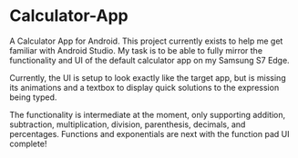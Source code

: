 # Calculator-App

A Calculator App for Android. This project currently exists to help me get familiar with Android Studio. 
My task is to be able to fully mirror the functionality and UI of the default calculator app on my Samsung S7 Edge.


Currently, the UI is setup to look exactly like the target app, but is missing its animations and a textbox to display
quick solutions to the expression being typed. 

The functionality is intermediate at the moment, only supporting addition, 
subtraction, multiplication, division, parenthesis, decimals, and percentages. Functions and exponentials are next with 
the function pad UI complete!
